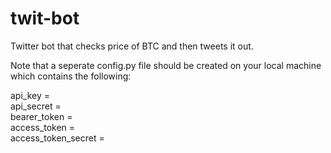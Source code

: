 # twit-bot

Twitter bot that checks price of BTC and then tweets it out.

Note that a seperate config.py file should be created on your local machine which contains the following:

api_key =  
api_secret =  
bearer_token =  
access_token =  
access_token_secret =  
